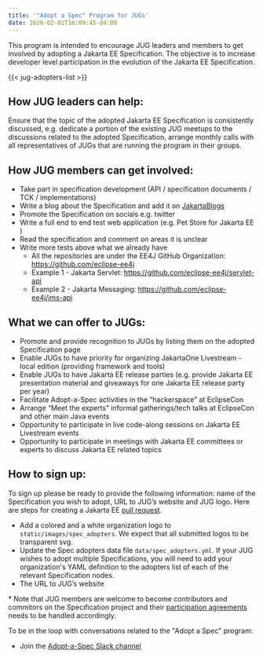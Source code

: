 ```yaml
---
title: '"Adopt a Spec" Program for JUGs'
date: 2020-02-01T16:09:45-04:00
---
```


This program is intended to encourage JUG leaders and members to get involved by adopting a Jakarta EE Specification. The objective is to increase developer level participation in the evolution of the Jakarta EE Specification.

{{< jug-adopters-list >}}  

## How JUG leaders can help:

Ensure that the topic of the adopted Jakarta EE Specification is consistently discussed, e.g. dedicate a portion of the existing JUG meetups to the discussions related to the adopted Specification, arrange monthly calls with all representatives of JUGs that are running the program in their groups. 

## How JUG members can get involved:

* Take part in specification development (API / specification documents / TCK / implementations)
* Write a blog about the Specification and add it on [JakartaBlogs](https://jakartablogs.ee/)
* Promote the Specification on socials e.g. twitter
* Write a full end to end test web application (e.g. Pet Store for Jakarta EE )
* Read the specification and comment on areas it is unclear
* Write more tests above what we already have
  * All the repositories are under the EE4J GitHub Organization: https://github.com/eclipse-ee4j
  * Example 1 - Jakarta Servlet: https://github.com/eclipse-ee4j/servlet-api
  * Example 2 - Jakarta Messaging: https://github.com/eclipse-ee4j/jms-api

## What we can offer to JUGs:

* Promote and provide recognition to JUGs by listing them on the adopted Specification page
* Enable JUGs to have priority for organizing JakartaOne Livestream - local edition (providing framework and tools)
* Enable JUGs to have Jakarta EE release parties (e.g. provide Jakarta EE presentation material and giveaways for one Jakarta EE release party per year)
* Facilitate Adopt-a-Spec activities in the “hackerspace” at EclipseCon
* Arrange “Meet the experts” informal gatherings/tech talks at EclipseCon and other main Java events
* Opportunity to participate in live code-along sessions on Jakarta EE Livestream events
* Opportunity to participate in meetings with Jakarta EE committees or experts to discuss Jakarta EE related topics

## How to sign up:

To sign up please be ready to provide the following information: name of the Specification you wish to adopt, URL to JUG’s website and JUG logo. Here are steps for creating a Jakarta EE [pull request](https://github.com/jakartaee/jakarta.ee#contributing).

* Add a colored and a white organization logo to `static/images/spec_adopters`. We expect that all submitted logos to be transparent svg.
* Update the Spec adopters data file `data/spec_adopters.yml`. If your JUG wishes to adopt multiple Specifications, you will need to add your organization's YAML definition to the adopters list of each of the relevant Specification nodes.
* The URL to JUG’s website

\* Note that JUG members are welcome to become contributors and commitors on the Specification project and their [participation agreements](https://blogs.eclipse.org/post/wayne-beaton/specification-project-committer-agreements) needs to be handled accordingly. 

To be in the loop with conversations related to the "Adopt a Spec" program:

* Join the [Adopt-a-Spec Slack channel](https://jakarta.ee/connect/) 
